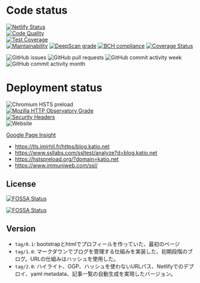 # Code status

[![Netlify Status](https://api.netlify.com/api/v1/badges/1041b000-001c-429a-ad5a-576d7eba96e9/deploy-status)](https://app.netlify.com/sites/blog-katio-net/deploys)  
[![Code Quality](https://api.codacy.com/project/badge/Grade/3b32ab7ba84844ddb4b8b44b220428ec?isInternal=true)](https://www.codacy.com/manual/onokatio/onokatio-blog.github.io?utm_source=github.com&utm_medium=referral&utm_content=onokatio-blog/onokatio-blog.github.io&utm_campaign=Badge_Grade_Dashboard)  
[![Test Coverage](https://api.codeclimate.com/v1/badges/4da41c870129eb14694b/test_coverage)](https://codeclimate.com/github/onokatio-blog/onokatio-blog.github.io/test_coverage)  
[![Maintainability](https://api.codeclimate.com/v1/badges/4da41c870129eb14694b/maintainability)](https://codeclimate.com/github/onokatio-blog/onokatio-blog.github.io/maintainability)
[![DeepScan grade](https://deepscan.io/api/teams/6248/projects/8143/branches/92550/badge/grade.svg)](https://deepscan.io/dashboard#view=project&tid=6248&pid=8143&bid=92550)
[![BCH compliance](https://bettercodehub.com/edge/badge/onokatio-blog/onokatio-blog.github.io?branch=master)](https://bettercodehub.com/)
[![Coverage Status](https://coveralls.io/repos/github/onokatio-blog/onokatio-blog.github.io/badge.svg?branch=master)](https://coveralls.io/github/onokatio-blog/onokatio-blog.github.io?branch=master)

![GitHub issues](https://img.shields.io/github/issues-raw/onokatio-blog/onokatio.github.io)
![GitHub pull requests](https://img.shields.io/github/issues-pr-raw/onokatio-blog/onokatio.github.io)
![GitHub commit activity week](https://img.shields.io/github/commit-activity/w/onokatio-blog/onokatio.github.io)
![GitHub commit activity month](https://img.shields.io/github/commit-activity/m/onokatio-blog/onokatio.github.io)

# Deployment status

![Chromium HSTS preload](https://img.shields.io/hsts/preload/blog.katio.net)  
[![Mozilla HTTP Observatory Grade](https://img.shields.io/mozilla-observatory/grade/blog.katio.net?publish)](https://observatory.mozilla.org/analyze/blog.katio.net)  
[![Security Headers](https://img.shields.io/security-headers?url=https%3A%2F%2Fblog.katio.net)](https://securityheaders.com/?q=https%3A%2F%2Fblog.katio.net%2F&followRedirects=on)  
![Website](https://img.shields.io/website?down_message=failing&label=website%20status&up_message=running&url=https%3A%2F%2Fblog.katio.net)

[Google Page Insight](https://developers.google.com/speed/pagespeed/insights/?hl=JA&url=https%3A%2F%2Fblog.katio.net%2F&tab=desktop)

- https://tls.imirhil.fr/https/blog.katio.net
- https://www.ssllabs.com/ssltest/analyze?d=blog.katio.net
- https://hstspreload.org/?domain=katio.net
- https://www.immuniweb.com/ssl/

## License

[![FOSSA Status](https://app.fossa.io/api/projects/git%2Bgithub.com%2Fonokatio-blog%2Fonokatio-blog.github.io.svg?type=shield)](https://app.fossa.io/projects/git%2Bgithub.com%2Fonokatio-blog%2Fonokatio-blog.github.io?ref=badge_shield)

[![FOSSA Status](https://app.fossa.io/api/projects/git%2Bgithub.com%2Fonokatio-blog%2Fonokatio-blog.github.io.svg?type=large)](https://app.fossa.io/projects/git%2Bgithub.com%2Fonokatio-blog%2Fonokatio-blog.github.io?ref=badge_large)

## Version

- `tag/0.1`: bootstrapとhtmlでプロフィールを作っていた、最初のページ
- `tag/1.0`: マークダウンでブログを管理する仕組みを実装した、初期段階のブログ。URLの仕組みはハッシュを使用した。
- `tag/2.0`: ハイライト、OGP、ハッシュを使わないURLパス、Netlifyでのデプロイ、yaml metadata、記事一覧の自動生成を実現したバージョン。
